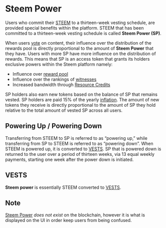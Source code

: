 # Steem Power

Users who commit their [STEEM](/docs/glossary/steem.md) to a thirteen-week vesting schedule, are provided special benefits within the platform. STEEM that has been committed to a thirteen-week vesting schedule is called **Steem Power (SP)**. 

When users [vote](/docs/glossary/voting.md) on content, their influence over the distribution of the rewards pool is directly proportional
to the amount of **Steem Power** that they have. Users with more SP have more influence on the distribution of rewards. This means that SP is an access token that grants its holders exclusive powers within the Steem platform namely:

- Influence over [reward pool](/docs/glossary/reward-pool.md) 
- Influence over the rankings of [witnesses](/docs/glossary/witness.md) 
- Increased bandwidth through [Resource Credits](/docs/glossary/resource-credits.md) 

SP holders also earn new tokens based on the balance of SP that remains vested. SP holders are paid 15% of the yearly [inflation](docs/glossary/inflation.md). The amount of new tokens they receive is directly proportional to the amount of SP they hold relative to the total amount of vested SP across all users.

## Powering Up / Powering Down

Transferring from STEEM to SP is referred to as “powering up,” while transferring from SP to STEEM is referred to as “powering down”. When STEEM is powered up, it is converted to [VESTS](/docs/glossary/vests). SP that is powered down is returned to the user over a period of thirteen weeks, via 13 equal weekly payments, starting one week after the power down is initiated.

## VESTS

**Steem power** is essentially STEEM converted to [VESTS](/docs/glossary/vests.md).

## Note

[Steem Power](/docs/glossary/steem-power.md) *does not exist* on the blockchain, however it is what is displayed on the UI in order keep users from being confused.